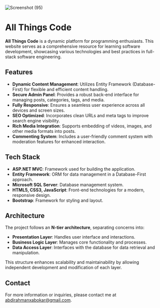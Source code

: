 ![Screenshot (95)](https://github.com/user-attachments/assets/a1310006-7264-477b-bb86-dc0843b96eef)

# All Things Code

**All Things Code** is a dynamic platform for programming enthusiasts. This website serves as a comprehensive resource for learning software development, showcasing various technologies and best practices in full-stack software engineering.

## Features

- **Dynamic Content Management**: Utilizes Entity Framework (Database-First) for flexible and efficient content handling.
- **Secure Admin Panel**: Provides a robust back-end interface for managing posts, categories, tags, and media.
- **Fully Responsive**: Ensures a seamless user experience across all devices and screen sizes.
- **SEO Optimized**: Incorporates clean URLs and meta tags to improve search engine visibility.
- **Rich Media Integration**: Supports embedding of videos, images, and other media formats into posts.
- **Commenting System**: Includes a user-friendly comment system with moderation features for enhanced interaction.

## Tech Stack

- **ASP.NET MVC**: Framework used for building the application.
- **Entity Framework**: ORM for data management in a Database-First approach.
- **Microsoft SQL Server**: Database management system.
- **HTML5, CSS3, JavaScript**: Front-end technologies for a modern, responsive design.
- **Bootstrap**: Framework for styling and layout.

## Architecture

The project follows an **N-tier architecture**, separating concerns into:
- **Presentation Layer**: Handles user interface and interactions.
- **Business Logic Layer**: Manages core functionality and processes.
- **Data Access Layer**: Interfaces with the database for data retrieval and manipulation.

This structure enhances scalability and maintainability by allowing independent development and modification of each layer.

## Contact

For more information or inquiries, please contact me at [abdirahmanxabokar@gmail.com](mailto:abdirahmanxabokar@gmail.com).
